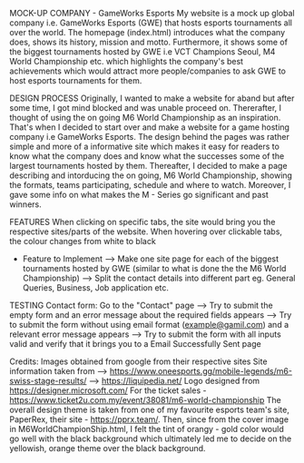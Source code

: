 MOCK-UP COMPANY - GameWorks Esports
My website is a mock up global company i.e. GameWorks Esports (GWE) that hosts esports tournaments all over the world. The homepage (index.html) introduces what the company does, shows its history, mission and motto. Furthermore, it shows some of the biggest tournaments hosted by GWE i.e VCT Champions Seoul, M4 World Championship etc. which highlights the company's best achievements which would attract more people/companies to ask GWE to host esports tournaments for them. 

DESIGN PROCESS
Originally, I wanted to make a website for aband but after some time, I got mind blocked and was unable proceed on. Thererafter, I thought of using the on going M6 World Championship as an inspiration. That's when I decided to start over and make a website for a game hosting company i.e GameWorks Esports. The design behind the pages was rather simple and more of a informative site which makes it easy for readers to know what the company does and know what the successes some of the largest tournaments hosted by them. Thereafter, I decided to make a page describing and intorducing the on going, M6 World Championship, showing the formats,  teams participating, schedule and where to watch. Moreover, I gave some info on what makes the M - Series go significant and past winners.

FEATURES
When clicking on specific tabs, the site would bring you the respective sites/parts of the website.
When hovering over clickable tabs, the colour changes from white to black
 - Feature to Implement
    --> Make one site page for each of the biggest tournaments hosted by GWE (similar to what is done the the M6 World Championship)
    --> Split the contact details into different part eg. General Queries, Business, Job application etc.

TESTING
Contact form:
Go to the "Contact" page
    --> Try to submit the empty form and an error message about the required fields appears
    --> Try to submit the form without using email format (example@gamil.com) and a relevant error message appears
    --> Try to submit the form with all inputs valid and verify that it brings you to a Email Successfully Sent page

Credits:
Images obtained from google from their respective sites
Site information taken from 
    --> https://www.oneesports.gg/mobile-legends/m6-swiss-stage-results/
    --> https://liquipedia.net/
Logo designed from https://designer.microsoft.com/
For the ticket sales - https://www.ticket2u.com.my/event/38081/m6-world-championship
The overall design theme is taken from one of my favourite esports team's site, PaperRex, their site - https://pprx.team/. Then, since from the cover image in M6WorldChampionShip.html, I felt the tint of orangy - gold color would go well with the black background which ultimately led me to decide on the yellowish, orange theme over the black background.
